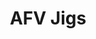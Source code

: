 ---
layout: product
title: "AFV Jigs"
price: "5500" 
desc: "AFV Jig"
img_path: "/assets/img/VMP000.webp"
brand: "Vertigo"
available: false
special_offer: false
new: false
soon: false
cat: "070000"
subcat: "070300"
subsubcat: "00"
sifra: "VMP000"
popular: false
spec: false
---